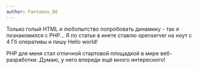 ```yaml
---
author: Fantomas_88
---
```


Только голый HTML и любопытство попробовать динамику - так я познакомился с PHP...
Я по статье в инете ставлю openserver на ноут с 4 Гб оперативы и пишу Hello world!

PHP для меня стал отличной стартовой площадкой в мире веб-разработки.
Думаю, у него впереди ещё много интересного!